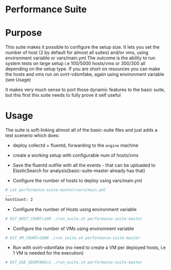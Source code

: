 Performance Suite
===

Purpose
===
This suite makes it possible to configure the setup size. It lets you set the number
 of host (2 by default for almost all suites) and/or vms, using environment variable or vars/main.yml
The outcome is the ability to run system tests on large setup i.e 100/5000 hosts/vms or 300/300 all depending
on the setup type.
If you are short on resources you can make the hosts and vms run on ovirt-vdsmfake, again using environment variable (see Usage)

It makes very much sense to port those dynamic features to the basic suite, but this first this suite needs to
fully prove it self useful

Usage
===
The suite is soft-linking almost all of the basic-suite files and just adds
a test scenerio which does:
- deploy collectd + fluentd, forwarding to the `engine` machine
- create a working setup with configurable num of hosts/vms
- Save the fluentd outfile with all the events - that can be uploaded to
 ElasticSearch for analysis(basic-suite-master already has that)

- Configure the number of hosts to deploy using vars/main.yml
```bash
# cat performance-suite-master/vars/main.yml
...
hostCount: 2
```

- Configure the number of Hosts using environment variable
```bash
# OST_HOST_COUNT=100 ./run_suite.sh performance-suite-master
```

- Configure the number of VMs using environment variable
```bash
# OST_VM_COUNT=1000 ./run_suite.sh performance-suite-master
```

- Run with ovirt-vdsmfake (no need to create a VM per deployed hosts, i.e 1 VM is needed for the execution)
```bash
# OST_USE_VDSMFAKE=1 ./run_suite.sh performance-suite-master
```
